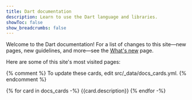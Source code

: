 ```yaml
---
title: Dart documentation
description: Learn to use the Dart language and libraries.
showToc: false
show_breadcrumbs: false
---
```


Welcome to the Dart documentation!
For a list of changes to this site—new pages, new guidelines, and more—see
the [What's new][] page.

[What's new]: /resources/whats-new

Here are some of this site's most visited pages:

{% comment %}
To update these cards, edit src/_data/docs_cards.yml.
{% endcomment %}

<div class="card-grid">
{% for card in docs_cards -%}
  <Card title="{{card.name}}" link="{{card.url}}">
    {{card.description}}
  </Card>
{% endfor -%}
</div>
